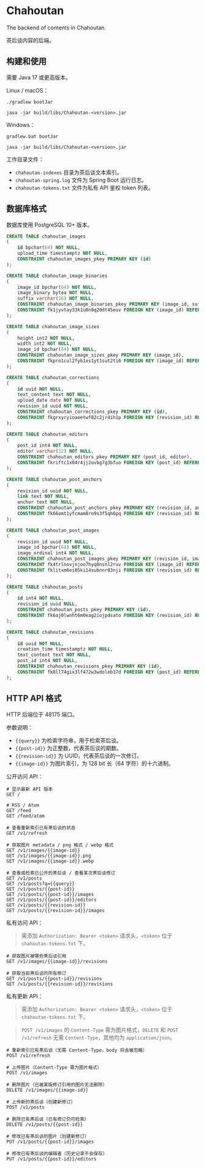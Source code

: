 # Chahoutan

The backend of contents in Chahoutan.

茶后谈内容的后端。

## 构建和使用

需要 Java 17 或更高版本。

Linux / macOS：

```shell
./gradlew bootJar

java -jar build/libs/Chahoutan-<version>.jar
```

Windows：

```shell
gradlew.bat bootJar

java -jar build/libs/Chahoutan-<version>.jar
```

工作目录文件：

* `chahoutan-indexes` 目录为茶后谈文本索引。
* `chahoutan-spring.log` 文件为 Spring Boot 运行日志。
* `chahoutan-tokens.txt` 文件为私有 API 鉴权 token 列表。

## 数据库格式

数据库使用 PostgreSQL 10+ 版本。

```sql
CREATE TABLE chahoutan_images
(
    id bpchar(64) NOT NULL,
    upload_time timestamptz NOT NULL,
    CONSTRAINT chahoutan_images_pkey PRIMARY KEY (id)
);

CREATE TABLE chahoutan_image_binaries
(
    image_id bpchar(64) NOT NULL,
    image_binary bytea NOT NULL,
    suffix varchar(16) NOT NULL,
    CONSTRAINT chahoutan_image_binaries_pkey PRIMARY KEY (image_id, suffix),
    CONSTRAINT fk1jyvtay33k1u0n0q20dt45euv FOREIGN KEY (image_id) REFERENCES chahoutan_images (id)
);

CREATE TABLE chahoutan_image_sizes
(
    height int2 NOT NULL,
    width int2 NOT NULL,
    image_id bpchar(64) NOT NULL,
    CONSTRAINT chahoutan_image_sizes_pkey PRIMARY KEY (image_id),
    CONSTRAINT fkpro1cul2fyb1xs1yt1sut2ti6 FOREIGN KEY (image_id) REFERENCES chahoutan_images (id)
);

CREATE TABLE chahoutan_corrections
(
    id uuid NOT NULL,
    text_content text NOT NULL,
    upload_date date NOT NULL,
    revision_id uuid NOT NULL,
    CONSTRAINT chahoutan_corrections_pkey PRIMARY KEY (id),
    CONSTRAINT fkgrxyryioaeetwf82c2jr4ih1p FOREIGN KEY (revision_id) REFERENCES chahoutan_revisions (id)
);

CREATE TABLE chahoutan_editors
(
    post_id int4 NOT NULL,
    editor varchar(32) NOT NULL,
    CONSTRAINT chahoutan_editors_pkey PRIMARY KEY (post_id, editor),
    CONSTRAINT fkriftc1x04r4jj2uvbg7g3bfuo FOREIGN KEY (post_id) REFERENCES chahoutan_posts (id)
);

CREATE TABLE chahoutan_post_anchors
(
    revision_id uuid NOT NULL,
    link text NOT NULL,
    anchor text NOT NULL,
    CONSTRAINT chahoutan_post_anchors_pkey PRIMARY KEY (revision_id, anchor),
    CONSTRAINT fk66omt1yfcmam8rn9s3f5qh6pq FOREIGN KEY (revision_id) REFERENCES chahoutan_revisions (id)
);

CREATE TABLE chahoutan_post_images
(
    revision_id uuid NOT NULL,
    image_id bpchar(64) NOT NULL,
    image_ordinal int4 NOT NULL,
    CONSTRAINT chahoutan_post_images_pkey PRIMARY KEY (revision_id, image_ordinal),
    CONSTRAINT fk4trlnovjnjoo7hyq0nsnl2ruv FOREIGN KEY (image_id) REFERENCES chahoutan_images (id),
    CONSTRAINT fklitxm6ei05ki14subnnr03nji FOREIGN KEY (revision_id) REFERENCES chahoutan_revisions (id)
);

CREATE TABLE chahoutan_posts
(
    id int4 NOT NULL,
    revision_id uuid NULL,
    CONSTRAINT chahoutan_posts_pkey PRIMARY KEY (id),
    CONSTRAINT fk6aj0lwnht6m0eag2iojpdsato FOREIGN KEY (revision_id) REFERENCES chahoutan_revisions (id)
);

CREATE TABLE chahoutan_revisions
(
    id uuid NOT NULL,
    creation_time timestamptz NOT NULL,
    text_content text NOT NULL,
    post_id int4 NOT NULL,
    CONSTRAINT chahoutan_revisions_pkey PRIMARY KEY (id),
    CONSTRAINT fk8ll74gix3lf472w3wdoleb37d FOREIGN KEY (post_id) REFERENCES chahoutan_posts (id)
);
```

## HTTP API 格式

HTTP 后端位于 48175 端口。

参数说明：

* `{{query}}` 为检索字符串，用于检索茶后谈。
* `{{post-id}}` 为正整数，代表茶后谈的期数。
* `{{revision-id}}` 为 UUID，代表茶后谈的一次修订。
* `{{image-id}}` 为图片索引，为 128 bit 长（64 字符）的十六进制。

公开访问 API：

```text
# 显示最新 API 版本
GET /

# RSS / Atom
GET /feed
GET /feed/atom

# 查看重新索引已有茶后谈的状态
GET /v1/refresh

# 获取图片 metadata / png 格式 / webp 格式
GET /v1/images/{{image-id}}
GET /v1/images/{{image-id}}.png
GET /v1/images/{{image-id}}.webp

# 查看或检索已公开的茶后谈 / 查看某次茶后谈修订
GET /v1/posts
GET /v1/posts?q={{query}}
GET /v1/posts/{{post-id}}
GET /v1/posts/{{post-id}}/images
GET /v1/posts/{{post-id}}/editors
GET /v1/posts/{{revision-id}}
GET /v1/posts/{{revision-id}}/images
```

私有访问 API：

> 需添加 `Authorization: Bearer <token>` 请求头，`<token>` 位于 `chahoutan-tokens.txt` 下。

```text
# 获取图片被哪些茶后谈引用
GET /v1/images/{{image-id}}/revisions

# 获取当前茶后谈的所有修订
GET /v1/posts/{{post-id}}/revisions
GET /v1/posts/{{revision-id}}/revisions
```

私有更新 API：

> 需添加 `Authorization: Bearer <token>` 请求头，`<token>` 位于 `chahoutan-tokens.txt` 下。

> `POST /v1/images` 的 `Content-Type` 需为图片格式，`DELETE` 和 `POST /v1/refresh` 无需 `Content-Type`，其他均为 `application/json`。

```text
# 重新索引已有茶后谈（无需 Content-Type，body 将会被忽略）
POST /v1/refresh

# 上传图片（Content-Type 需为图片格式）
POST /v1/images

# 删除图片（已被某版修订引用的图片无法删除）
DELETE /v1/images/{{image-id}}

# 上传新的茶后谈（创建新修订）
POST /v1/posts

# 删除已有茶后谈（已有修订仍可检索）
DELETE /v1/posts/{{post-id}}

# 修改已有茶后谈的图片（创建新修订）
PUT /v1/posts/{{post-id}}/images

# 修改已有茶后谈的编辑者（历史记录不会保存）
PUT /v1/posts/{{post-id}}/editors
```
